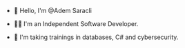 - 👋 Hello, I'm @Adem Saracli

- 👨‍🎓 I'm an Independent Software Developer.

- 🧠 I'm taking trainings in databases, C# and cybersecurity.


<!---
AdmSrcli/AdmSrcli is a ✨ special ✨ repository because its `README.md` (this file) appears on your GitHub profile.
You can click the Preview link to take a look at your changes.
--->
